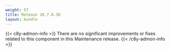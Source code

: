 ```yaml
---
weight: 57
title: Release 10.7.0.38
layout: bundle
---
```


{{< c8y-admon-info >}}
There are no significant improvements or fixes related to this component in this Maintenance release.
{{< /c8y-admon-info >}}
